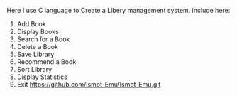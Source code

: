 Here I use C language to Create a Libery management system. include here:
1. Add Book
2. Display Books
3. Search for a Book
4. Delete a Book
5. Save Library
6. Recommend a Book
7. Sort Library
8. Display Statistics
9. Exit
https://github.com/Ismot-Emu/Ismot-Emu.git
